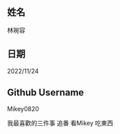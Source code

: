 
姓名
----
林琬容

日期
----
2022/11/24

Github Username
---------------
Mikey0820

我最喜歡的三件事
追番 看Mikey 吃東西
